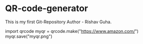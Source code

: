 # QR-code-generator
This is my first Git-Repository
 Author - Rishav Guha.


import qrcode
myqr = qrcode.make("https://www.amazon.com/")
myqr.save("myqr.png")
